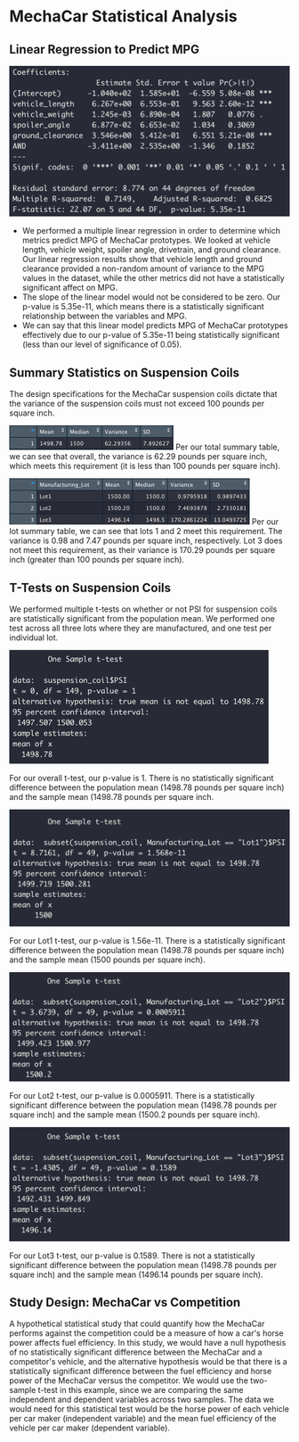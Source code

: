 # MechaCar Statistical Analysis

## Linear Regression to Predict MPG

![Linear Regression to Predict MPG](images/deliverable1.png)

- We performed a multiple linear regression in order to determine which metrics predict MPG of MechaCar prototypes. We looked at vehicle length, vehicle weight, spoiler angle, drivetrain, and ground clearance. Our linear regression results show that vehicle length and ground clearance provided a non-random amount of variance to the MPG values in the dataset, while the other metrics did not have a statistically significant affect on MPG.
- The slope of the linear model would not be considered to be zero. Our p-value is 5.35e-11, which means there is a statistically significant relationship between the variables and MPG.
- We can say that this linear model predicts MPG of MechaCar prototypes effectively due to our p-value of 5.35e-11 being statistically significant (less than our level of significance of 0.05).

## Summary Statistics on Suspension Coils

The design specifications for the MechaCar suspension coils dictate that the variance of the suspension coils must not exceed 100 pounds per square inch.

![Total Summary](images/total_summary.png)
Per our total summary table, we can see that overall, the variance is 62.29 pounds per square inch, which meets this requirement (it is less than 100 pounds per square inch).

![Lot Summary](images/lot_summary.png)
Per our lot summary table, we can see that lots 1 and 2 meet this requirement. The variance is 0.98 and 7.47 pounds per square inch, respectively. Lot 3 does not meet this requirement, as their variance is 170.29 pounds per square inch (greater than 100 pounds per square inch).

## T-Tests on Suspension Coils

We performed multiple t-tests on whether or not PSI for suspension coils are statistically significant from the population mean. We performed one test across all three lots where they are manufactured, and one test per individual lot.

![Overall T-Test](images/overall_ttest.png)

For our overall t-test, our p-value is 1. There is no statistically significant difference between the population mean (1498.78 pounds per square inch) and the sample mean (1498.78 pounds per square inch.

![Lot1 T-Test](images/lot1_ttest.png)

For our Lot1 t-test, our p-value is 1.56e-11. There is a statistically significant difference between the population mean (1498.78 pounds per square inch) and the sample mean (1500 pounds per square inch).

![Lot2 T-Test](images/lot2_ttest.png)

For our Lot2 t-test, our p-value is 0.0005911. There is a statistically significant difference between the population mean (1498.78 pounds per square inch) and the sample mean (1500.2 pounds per square inch).

![Lot3 T-Test](images/lot3_ttest.png)

For our Lot3 t-test, our p-value is 0.1589. There is not a statistically significant difference between the population mean (1498.78 pounds per square inch) and the sample mean (1496.14 pounds per square inch).

## Study Design: MechaCar vs Competition

A hypothetical statistical study that could quantify how the MechaCar performs against the competition could be a measure of how a car's horse power affects fuel efficiency. In this study, we would have a null hypothesis of no statistically significant difference between the MechaCar and a competitor's vehicle, and the alternative hypothesis would be that there is a statistically significant difference between the fuel efficiency and horse power of the MechaCar versus the competitor. We would use the two-sample t-test in this example, since we are comparing the same independent and dependent variables across two samples. The data we would need for this statistical test would be the horse power of each vehicle per car maker (independent variable) and the mean fuel efficiency of the vehicle per car maker (dependent variable).
